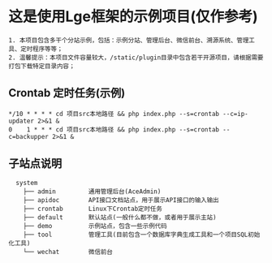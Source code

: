 # 这是使用Lge框架的示例项目(仅作参考)
    1. 本项目包含多干个分站示例，包括：示例分站、管理后台、微信前台、溯源系统、管理工具、定时程序等等；
    2. 温馨提示：本项目文件容量较大，/static/plugin目录中包含若干开源项目，请根据需要打包下载特定目录内容；

## Crontab 定时任务(示例)
    */10 * * * * cd 项目src本地路径 && php index.php --s=crontab --c=ip-updater 2>&1 &
    0    1 * * * cd 项目src本地路径 && php index.php --s=crontab --c=backupper 2>&1 &

## 子站点说明
      system
        ├── admin         通用管理后台(AceAdmin)
        ├── apidoc        API接口文档站点，用于展示API接口的输入输出
        ├── crontab       Linux下Crontab定时任务
        ├── default       默认站点(一般什么都不做，或者用于展示主站)
        ├── demo          示例站点，包含一些示例代码
        ├── tool          管理工具(目前包含一个数据库字典生成工具和一个项目SQL初始化工具)
        └── wechat        微信前台
